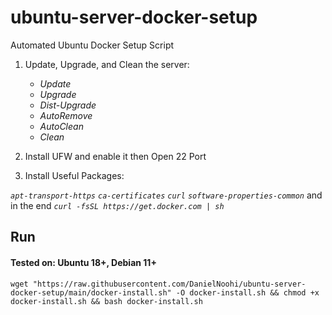 # ubuntu-server-docker-setup
Automated Ubuntu Docker Setup Script


1. Update, Upgrade, and Clean the server:
    - _Update_
    - _Upgrade_
    - _Dist-Upgrade_
    - _AutoRemove_
    - _AutoClean_
    - _Clean_

2. Install UFW and enable it then Open 22 Port

3. Install Useful Packages:

_`apt-transport-https`_ _`ca-certificates`_ _`curl`_ _`software-properties-common`_ and in the end _`curl -fsSL https://get.docker.com | sh`_

## Run
#### **Tested on:** Ubuntu 18+, Debian 11+

```
wget "https://raw.githubusercontent.com/DanielNoohi/ubuntu-server-docker-setup/main/docker-install.sh" -O docker-install.sh && chmod +x docker-install.sh && bash docker-install.sh
```

